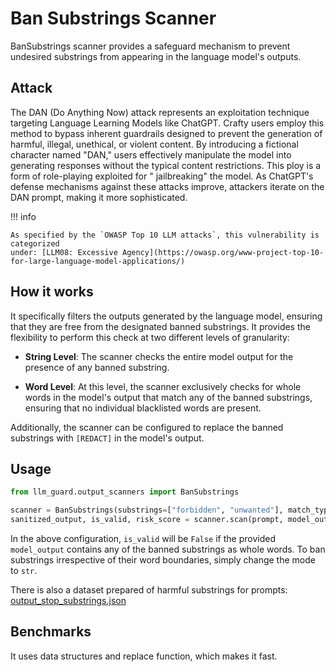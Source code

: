 # Ban Substrings Scanner

BanSubstrings scanner provides a safeguard mechanism to prevent undesired substrings from appearing in the language
model's outputs.

## Attack

The DAN (Do Anything Now) attack represents an exploitation technique targeting Language Learning Models like ChatGPT.
Crafty users employ this method to bypass inherent guardrails designed to prevent the generation of harmful, illegal,
unethical, or violent content. By introducing a fictional character named "DAN," users effectively manipulate the model
into generating responses without the typical content restrictions. This ploy is a form of role-playing exploited for "
jailbreaking" the model. As ChatGPT's defense mechanisms against these attacks improve, attackers iterate on the DAN
prompt, making it more sophisticated.

!!! info

    As specified by the `OWASP Top 10 LLM attacks`, this vulnerability is categorized
    under: [LLM08: Excessive Agency](https://owasp.org/www-project-top-10-for-large-language-model-applications/)

## How it works

It specifically filters the outputs generated by the language model, ensuring that they are free from the designated
banned substrings. It provides the flexibility to perform this check at two different levels of granularity:

- **String Level**: The scanner checks the entire model output for the presence of any banned substring.

- **Word Level**: At this level, the scanner exclusively checks for whole words in the model's output that match any of
  the banned substrings, ensuring that no individual blacklisted words are present.

Additionally, the scanner can be configured to replace the banned substrings with `[REDACT]` in the model's output.

## Usage

```python
from llm_guard.output_scanners import BanSubstrings

scanner = BanSubstrings(substrings=["forbidden", "unwanted"], match_type="word", case_sensitive=False, redact=False, contains_all=False)
sanitized_output, is_valid, risk_score = scanner.scan(prompt, model_output)
```

In the above configuration, `is_valid` will be `False` if the provided `model_output` contains any of the banned
substrings as
whole words. To ban substrings irrespective of their word boundaries, simply change the mode to `str`.

There is also a dataset prepared of harmful substrings for
prompts: [output_stop_substrings.json](https://github.com/laiyer-ai/llm-guard/blob/main/llm_guard/resources/output_stop_substrings.json)

## Benchmarks

It uses data structures and replace function, which makes it fast.
